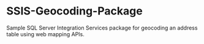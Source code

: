 # SSIS-Geocoding-Package
Sample SQL Server Integration Services package for geocoding an address table using web mapping APIs.
